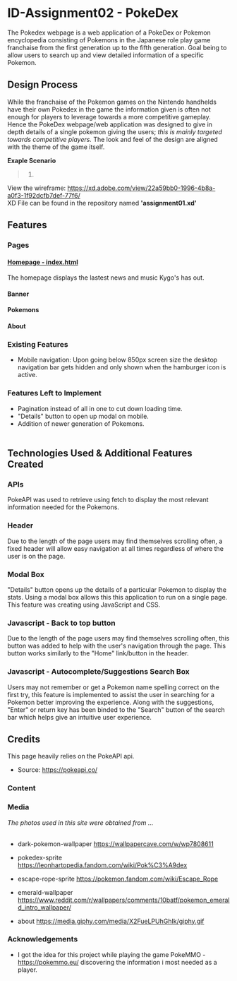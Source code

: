 # ID-Assignment02 - PokeDex
The Pokedex webpage is a web application of a PokeDex or Pokemon encyclopedia consisting of Pokemons in the Japanese role play game franchaise from the first generation up to the fifth generation. Goal being to allow users to search up and view detailed information of a specific Pokemon.

## Design Process
While the franchaise of the Pokemon games on the Nintendo handhelds have their own Pokedex in the game the information given is often not enough for players to leverage towards a more competitive gameplay. Hence the PokeDex webpage/web application was designed to give in depth details of a single pokemon giving the users; *this is mainly targeted towards competitive players.* The look and feel of the design are aligned with the theme of the game itself.


**Exaple Scenario**
>  1. 

View the wireframe: https://xd.adobe.com/view/22a59bb0-1996-4b8a-a0f3-1f92dcfb7def-77f6/<br>
XD File can be found in the repository named **'assignment01.xd'**

## Features
### Pages
#### [Homepage - index.html](https://s10208233.github.io/ID_S10208233_LesterCheong_Assg1_website/)
The homepage displays the lastest news and music Kygo's has out.
#### Banner
#### Pokemons
#### About

### Existing Features
- Mobile navigation: Upon going below 850px screen size the desktop navigation bar gets hidden and only shown when the hamburger icon is active.

### Features Left to Implement
- Pagination instead of all in one to cut down loading time.
- "Details" button to open up modal on mobile.
- Addition of newer generation of Pokemons.
<br><br>
## Technologies Used & Additional Features Created
### APIs
PokeAPI was used to retrieve using fetch to display the most relevant information needed for the Pokemons.
### Header
Due to the length of the page users may find themselves scrolling often, a fixed header will allow easy navigation at all times regardless of where the
user is on the page.
### Modal Box
"Details" button opens up the details of a particular Pokemon to display the stats. Using a modal box allows this this application to run on a single page.
This feature was creating using JavaScript and CSS. 
### Javascript - Back to top button
Due to the length of the page users may find themselves scrolling often, this button was added to help with the user's navigation through the page. This button works similarly to the "Home" link/button in the header.
### Javascript - Autocomplete/Suggestions Search Box
Users may not remember or get a Pokemon name spelling correct on the first try, this feature is implemented to assist the user in searching for a Pokemon better improving the experience. Along with the suggestions, "Enter" or return key has been binded to the "Search" button of the search bar which helps give an intuitive user experience.

## Credits
This page heavily relies on the PokeAPI api.
- Source:
  https://pokeapi.co/
### Content


### Media
*The photos used in this site were obtained from ...*<br><br>
- dark-pokemon-wallpaper
  https://wallpapercave.com/w/wp7808611

- pokedex-sprite 
  https://leonhartopedia.fandom.com/wiki/Pok%C3%A9dex

- escape-rope-sprite
  https://pokemon.fandom.com/wiki/Escape_Rope

- emerald-wallpaper 
  https://www.reddit.com/r/wallpapers/comments/10batf/pokemon_emerald_intro_wallpaper/

- about
  https://media.giphy.com/media/X2FueLPUhGhIk/giphy.gif


### Acknowledgements
- I got the idea for this project while playing the game PokeMMO - https://pokemmo.eu/ discovering the information i most needed as a player.

